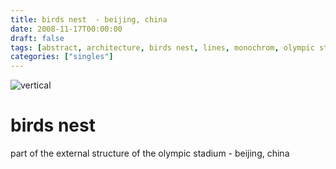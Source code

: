 ```yaml
---
title: birds nest  - beijing, china
date: 2008-11-17T00:00:00
draft: false
tags: [abstract, architecture, birds nest, lines, monochrom, olympic stadium, vertical,beijing,china]
categories: ["singles"]
---
```

![vertical](/p/sbr-20081117-5617110813.jpg)
<!--more-->
# birds nest 
part of the external structure of the olympic stadium - beijing, china
